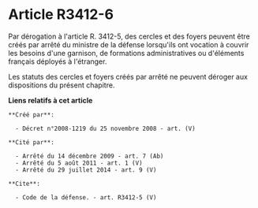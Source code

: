 # Article R3412-6

Par dérogation à l'article R. 3412-5, des cercles et des foyers peuvent être créés par arrêté du ministre de la défense
lorsqu'ils ont vocation à couvrir les besoins d'une garnison, de formations administratives ou d'éléments français déployés à
l'étranger. 

Les statuts des cercles et foyers créés par arrêté ne peuvent déroger aux dispositions du présent chapitre.

**Liens relatifs à cet article**

	**Créé par**:

	  - Décret n°2008-1219 du 25 novembre 2008 - art. (V)

	**Cité par**:

	  - Arrêté du 14 décembre 2009 - art. 7 (Ab)
	  - Arrêté du 5 août 2011 - art. 1 (V)
	  - Arrêté du 29 juillet 2014 - art. 9 (V)

	**Cite**:

	  - Code de la défense. - art. R3412-5 (V)
